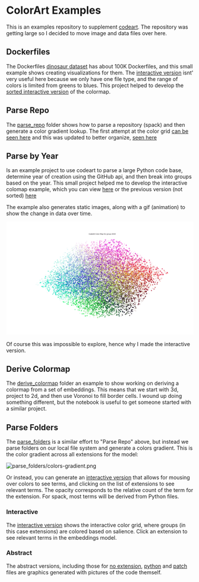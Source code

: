 # ColorArt Examples

This is an examples repository to supplement [codeart](https://github.com/vsoch/codeart).
The repository was getting large so I decided to move image and data files over here.

## Dockerfiles

The Dockerfiles [dinosaur dataset](https://github.com/vsoch/dockerfiles) has about 100K Dockerfiles, 
and this small example shows creating visualizations for them. The [interactive version](https://vsoch.github.io/codeart-examples/dockerfiles/web/) isnt' very useful here because we only have one file type, and the range of colors
is limited from greens to blues. This project helped to develop the [sorted interactive version](https://vsoch.github.io/codeart-examples/dockerfiles/sorted/) of the colormap.

## Parse Repo

The [parse_repo](parse_repo) folder shows how to parse a repository (spack)
and then generate a color gradient lookup. The first attempt at the color grid
[can be seen here](https://vsoch.github.io/codeart-examples/parse_repo/web/)
and this was updated to better organize, [seen here](https://vsoch.github.io/codeart-examples/parse_repo/sorted/)

## Parse by Year

Is an example project to use codeart to parse a large Python code base, determine
year of creation using the GitHub api, and then break into groups based on the year.
This small project helped me to develop the interactive colomap example, which
you can view [here](https://vsoch.github.io/codeart-examples/parse_by_year/web) or
the previous version (not sorted) [here](https://vsoch.github.io/codeart-examples/parse_by_year/web-unsorted/)

The example also generates static images, along with a gif (animation) to
show the change in data over time.

![colormap-groups.gif](parse_by_year/colormap-groups.gif)

Of course this was impossible to explore, hence why I made the interactive version.

## Derive Colormap

The [derive_colormap](derive_colormap) folder an example to show working on deriving a colormap from a set of embeddings. 
This means that we start with 3d, project to 2d, and then use Voronoi to
fill border cells. I wound up doing something different, but the notebook
is useful to get someone started with a similar project.

## Parse Folders

The [parse_folders](parse_folders) is a similar effort to "Parse Repo" above,
but instead we parse folders on our local file system and generate a colors
gradient. This is the color gradient across all extensions for the model:

![parse_folders/colors-gradient.png](parse_folders/colors-gradient.png)

Or instead, you can generate an [interactive version](https://vsoch.github.io/codeart-examples/parse_repo/web/)
that allows for mousing over colors to see terms, and clicking on the list
of extensions to see relevant terms. The opacity corresponds to the relative
count of the term for the extension. For spack, most terms will be derived
from Python files.

### Interactive

The [interactive version](https://vsoch.github.io/codeart-examples/parse_repo/web/) shows the interactive color grid, where groups (in this case extensions) are colored based on salience. Click an extension to see relevant terms in the embeddings model.

### Abstract
The abstract versions, including those for [no extension](https://vsoch.github.io/codeart-examples/parse_repo/spack/codeart.html), [python](https://vsoch.github.io/codeart-examples/parse_repo/spack/codeart.py.html) and [patch](https://vsoch.github.io/codeart-examples/parse_repo/spack/codeart.patch.html) files are graphics generated with pictures of the code themself.
